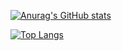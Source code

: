 [![Anurag's GitHub stats](https://github-readme-stats-ten-ashy-41.vercel.app/api?username=leomarek&show_icons=true&hide_rank=true&theme=dracula&include_all_commits=true)](https://github.com/anuraghazra/github-readme-stats)

[![Top Langs](https://github-readme-stats-ten-ashy-41.vercel.app/api/top-langs/?username=leomarek&theme=dracula&layout=pie&size_weight=0.5&count_weight=0.5&exclude_repo=music-genre-prediction,rinseandreciept)](https://github.com/anuraghazra/github-readme-stats)
<!--
**leomarek/leomarek** is a ✨ _special_ ✨ repository because its `README.md` (this file) appears on your GitHub profile.

Here are some ideas to get you started:

- 🔭 I’m currently working on ...
- 🌱 I’m currently learning ...
- 👯 I’m looking to collaborate on ...
- 🤔 I’m looking for help with ...
- 💬 Ask me about ...
- 📫 How to reach me: ...
- 😄 Pronouns: ...
- ⚡ Fun fact: ...
-->
